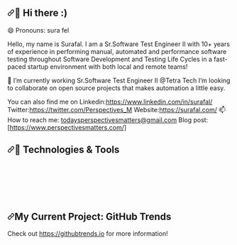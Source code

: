 <h2 dir="auto"><a id="user-content--hi-there-" class="anchor" aria-hidden="true" href="#-hi-there-"><svg class="octicon octicon-link" viewBox="0 0 16 16" version="1.1" width="16" height="16" aria-hidden="true"><path fill-rule="evenodd" d="M7.775 3.275a.75.75 0 001.06 1.06l1.25-1.25a2 2 0 112.83 2.83l-2.5 2.5a2 2 0 01-2.83 0 .75.75 0 00-1.06 1.06 3.5 3.5 0 004.95 0l2.5-2.5a3.5 3.5 0 00-4.95-4.95l-1.25 1.25zm-4.69 9.64a2 2 0 010-2.83l2.5-2.5a2 2 0 012.83 0 .75.75 0 001.06-1.06 3.5 3.5 0 00-4.95 0l-2.5 2.5a3.5 3.5 0 004.95 4.95l1.25-1.25a.75.75 0 00-1.06-1.06l-1.25 1.25a2 2 0 01-2.83 0z"></path></svg></a><g-emoji class="g-emoji" alias="wave" fallback-src="https://github.githubassets.com/images/icons/emoji/unicode/1f44b.png">👋</g-emoji> Hi there :)</h2>
😄 Pronouns: sura fel 

Hello, my name is Surafal. I am a Sr.Software Test Engineer II with 10+ years of experience in performing manual, automated and performance software testing throughout Software Development and Testing Life Cycles in a fast-paced startup environment with both local and remote teams!

🔭 I’m currently working Sr.Software Test Engineer II @Tetra Tech
I’m looking to collaborate on open source projects that makes automation a little easy.

You can also find me on
Linkedin:https://www.linkedin.com/in/surafal/
Twitter:https://twitter.com/Perspectives_M
Website:https://surafal.com/
📫 How to reach me: todaysperspectivesmatters@gmail.com
Blog post:[https://www.perspectivesmatters.com/]


<h2 dir="auto"><a id="user-content--technologies--tools" class="anchor" aria-hidden="true" href="#-technologies--tools"><svg class="octicon octicon-link" viewBox="0 0 16 16" version="1.1" width="16" height="16" aria-hidden="true"><path fill-rule="evenodd" d="M7.775 3.275a.75.75 0 001.06 1.06l1.25-1.25a2 2 0 112.83 2.83l-2.5 2.5a2 2 0 01-2.83 0 .75.75 0 00-1.06 1.06 3.5 3.5 0 004.95 0l2.5-2.5a3.5 3.5 0 00-4.95-4.95l-1.25 1.25zm-4.69 9.64a2 2 0 010-2.83l2.5-2.5a2 2 0 012.83 0 .75.75 0 001.06-1.06 3.5 3.5 0 00-4.95 0l-2.5 2.5a3.5 3.5 0 004.95 4.95l1.25-1.25a.75.75 0 00-1.06-1.06l-1.25 1.25a2 2 0 01-2.83 0z"></path></svg></a><g-emoji class="g-emoji" alias="wrench" fallback-src="https://github.githubassets.com/images/icons/emoji/unicode/1f527.png">🔧</g-emoji> Technologies &amp; Tools</h2>


<p dir="auto"><a target="_blank" rel="noopener noreferrer" href="https://camo.githubusercontent.com/4a5a8232611d6246de3848b54dafe8b8d8f2996f4f8f94d3b5ba8a75e5d668ca/68747470733a2f2f696d672e736869656c64732e696f2f62616467652f436f64652d507974686f6e2d626c75653f7374796c653d666c61742d737175617265266c6f676f3d707974686f6e266c6f676f436f6c6f723d7768697465"><img src="https://camo.githubusercontent.com/4a5a8232611d6246de3848b54dafe8b8d8f2996f4f8f94d3b5ba8a75e5d668ca/68747470733a2f2f696d672e736869656c64732e696f2f62616467652f436f64652d507974686f6e2d626c75653f7374796c653d666c61742d737175617265266c6f676f3d707974686f6e266c6f676f436f6c6f723d7768697465" alt="" data-canonical-src="https://img.shields.io/badge/Code-Python-blue?style=flat-square&amp;logo=python&amp;logoColor=white" style="max-width: 100%;"></a>
<a target="_blank" rel="noopener noreferrer" href="https://camo.githubusercontent.com/b6e2813ab372482d165a13a376e02cab3bac9c8befd923952e2ac581c2254790/68747470733a2f2f696d672e736869656c64732e696f2f62616467652f436f64652d4a6176615363726970742d626c75653f7374796c653d666c61742d737175617265266c6f676f3d6a617661736372697074266c6f676f436f6c6f723d7768697465"><img src="https://camo.githubusercontent.com/b6e2813ab372482d165a13a376e02cab3bac9c8befd923952e2ac581c2254790/68747470733a2f2f696d672e736869656c64732e696f2f62616467652f436f64652d4a6176615363726970742d626c75653f7374796c653d666c61742d737175617265266c6f676f3d6a617661736372697074266c6f676f436f6c6f723d7768697465" alt="" data-canonical-src="https://img.shields.io/badge/Code-JavaScript-blue?style=flat-square&amp;logo=javascript&amp;logoColor=white" style="max-width: 100%;"></a>
<a target="_blank" rel="noopener noreferrer" href="https://camo.githubusercontent.com/96891b8e495dee500e9e0e4350c1d55dc9aa3ff04c5629f4f8093bdda9cc3de3/68747470733a2f2f696d672e736869656c64732e696f2f62616467652f436f64652d4e6f64654a532d626c75653f7374796c653d666c61742d737175617265266c6f676f3d6e6f64652e6a73266c6f676f436f6c6f723d7768697465"><img src="https://camo.githubusercontent.com/96891b8e495dee500e9e0e4350c1d55dc9aa3ff04c5629f4f8093bdda9cc3de3/68747470733a2f2f696d672e736869656c64732e696f2f62616467652f436f64652d4e6f64654a532d626c75653f7374796c653d666c61742d737175617265266c6f676f3d6e6f64652e6a73266c6f676f436f6c6f723d7768697465" alt="" data-canonical-src="https://img.shields.io/badge/Code-NodeJS-blue?style=flat-square&amp;logo=node.js&amp;logoColor=white" style="max-width: 100%;"></a>
<a target="_blank" rel="noopener noreferrer" href="https://camo.githubusercontent.com/6bf46cf5a4ca2518b456544c5adf6820e2ad937e5f9a5817c128e744f600c011/68747470733a2f2f696d672e736869656c64732e696f2f62616467652f436f64652d48544d4c2f4353532d626c75653f7374796c653d666c61742d737175617265266c6f676f3d68746d6c35266c6f676f436f6c6f723d7768697465"><img src="https://camo.githubusercontent.com/6bf46cf5a4ca2518b456544c5adf6820e2ad937e5f9a5817c128e744f600c011/68747470733a2f2f696d672e736869656c64732e696f2f62616467652f436f64652d48544d4c2f4353532d626c75653f7374796c653d666c61742d737175617265266c6f676f3d68746d6c35266c6f676f436f6c6f723d7768697465" alt="" data-canonical-src="https://img.shields.io/badge/Code-HTML/CSS-blue?style=flat-square&amp;logo=html5&amp;logoColor=white" style="max-width: 100%;"></a>
<a target="_blank" rel="noopener noreferrer" href="https://camo.githubusercontent.com/2dcd07ae940c331e7036ce6eecb6c2de53d2f201da04567a144ad996fac48f71/68747470733a2f2f696d672e736869656c64732e696f2f62616467652f436f64652d53514c2d626c75653f7374796c653d666c61742d737175617265266c6f676f3d6d7973716c266c6f676f436f6c6f723d7768697465"><img src="https://camo.githubusercontent.com/2dcd07ae940c331e7036ce6eecb6c2de53d2f201da04567a144ad996fac48f71/68747470733a2f2f696d672e736869656c64732e696f2f62616467652f436f64652d53514c2d626c75653f7374796c653d666c61742d737175617265266c6f676f3d6d7973716c266c6f676f436f6c6f723d7768697465" alt="" data-canonical-src="https://img.shields.io/badge/Code-SQL-blue?style=flat-square&amp;logo=mysql&amp;logoColor=white" style="max-width: 100%;"></a>
<a target="_blank" rel="noopener noreferrer" href="https://camo.githubusercontent.com/e560c5b50c8e3a1e4aebc3ac745ac12cb2be81f041f718cbe092b3a9d929521e/68747470733a2f2f696d672e736869656c64732e696f2f62616467652f436f64652d432f432b2b2d626c75653f7374796c653d666c61742d737175617265266c6f676f3d632b2b266c6f676f436f6c6f723d7768697465"><img src="https://camo.githubusercontent.com/e560c5b50c8e3a1e4aebc3ac745ac12cb2be81f041f718cbe092b3a9d929521e/68747470733a2f2f696d672e736869656c64732e696f2f62616467652f436f64652d432f432b2b2d626c75653f7374796c653d666c61742d737175617265266c6f676f3d632b2b266c6f676f436f6c6f723d7768697465" alt="" data-canonical-src="https://img.shields.io/badge/Code-C/C++-blue?style=flat-square&amp;logo=c++&amp;logoColor=white" style="max-width: 100%;"></a></p>

<p dir="auto"><a target="_blank" rel="noopener noreferrer" href="https://camo.githubusercontent.com/6f3c73e8dfda432233d4ab0f83f6f37c505a492f21d2d1ade04c831779b64d75/68747470733a2f2f696d672e736869656c64732e696f2f62616467652f4c6962726172792d446a616e676f2d7265643f7374796c653d666c61742d737175617265266c6f676f3d646a616e676f266c6f676f436f6c6f723d7768697465"><img src="https://camo.githubusercontent.com/6f3c73e8dfda432233d4ab0f83f6f37c505a492f21d2d1ade04c831779b64d75/68747470733a2f2f696d672e736869656c64732e696f2f62616467652f4c6962726172792d446a616e676f2d7265643f7374796c653d666c61742d737175617265266c6f676f3d646a616e676f266c6f676f436f6c6f723d7768697465" alt="" data-canonical-src="https://img.shields.io/badge/Library-Django-red?style=flat-square&amp;logo=django&amp;logoColor=white" style="max-width: 100%;"></a>
<a target="_blank" rel="noopener noreferrer" href="https://camo.githubusercontent.com/e7c68fc9f8510060c6f49b31265c2d442099b2dd7746904c84fa9be87b7b13c9/68747470733a2f2f696d672e736869656c64732e696f2f62616467652f4c6962726172792d52656163744a532d7265643f7374796c653d666c61742d737175617265266c6f676f3d7265616374266c6f676f436f6c6f723d7768697465"><img src="https://camo.githubusercontent.com/e7c68fc9f8510060c6f49b31265c2d442099b2dd7746904c84fa9be87b7b13c9/68747470733a2f2f696d672e736869656c64732e696f2f62616467652f4c6962726172792d52656163744a532d7265643f7374796c653d666c61742d737175617265266c6f676f3d7265616374266c6f676f436f6c6f723d7768697465" alt="" data-canonical-src="https://img.shields.io/badge/Library-ReactJS-red?style=flat-square&amp;logo=react&amp;logoColor=white" style="max-width: 100%;"></a>
<a target="_blank" rel="noopener noreferrer" href="https://camo.githubusercontent.com/f7f114ebee3bad2846b040555cac395cb3f4a22ab33efa6a761f3e775c725dcb/68747470733a2f2f696d672e736869656c64732e696f2f62616467652f4c6962726172792d5079546f7263682d7265643f7374796c653d666c61742d737175617265266c6f676f3d7079746f726368266c6f676f436f6c6f723d7768697465"><img src="https://camo.githubusercontent.com/f7f114ebee3bad2846b040555cac395cb3f4a22ab33efa6a761f3e775c725dcb/68747470733a2f2f696d672e736869656c64732e696f2f62616467652f4c6962726172792d5079546f7263682d7265643f7374796c653d666c61742d737175617265266c6f676f3d7079746f726368266c6f676f436f6c6f723d7768697465" alt="" data-canonical-src="https://img.shields.io/badge/Library-PyTorch-red?style=flat-square&amp;logo=pytorch&amp;logoColor=white" style="max-width: 100%;"></a>
<a target="_blank" rel="noopener noreferrer" href="https://camo.githubusercontent.com/877d249ee12d8abefaf292616087478b0cffba438a48ec2d46f8be422bf0e963/68747470733a2f2f696d672e736869656c64732e696f2f62616467652f4c6962726172792d4772617068514c2d7265643f7374796c653d666c61742d737175617265266c6f676f3d6772617068716c266c6f676f436f6c6f723d7768697465"><img src="https://camo.githubusercontent.com/877d249ee12d8abefaf292616087478b0cffba438a48ec2d46f8be422bf0e963/68747470733a2f2f696d672e736869656c64732e696f2f62616467652f4c6962726172792d4772617068514c2d7265643f7374796c653d666c61742d737175617265266c6f676f3d6772617068716c266c6f676f436f6c6f723d7768697465" alt="" data-canonical-src="https://img.shields.io/badge/Library-GraphQL-red?style=flat-square&amp;logo=graphql&amp;logoColor=white" style="max-width: 100%;"></a>
<a target="_blank" rel="noopener noreferrer" href="https://camo.githubusercontent.com/e8dac937ae14bdb93a6fdc1f122f1fbac40d379e7fd8d850579824821e44895e/68747470733a2f2f696d672e736869656c64732e696f2f62616467652f4c6962726172792d50616e6461732d7265643f7374796c653d666c61742d737175617265266c6f676f3d70616e646173266c6f676f436f6c6f723d7768697465"><img src="https://camo.githubusercontent.com/e8dac937ae14bdb93a6fdc1f122f1fbac40d379e7fd8d850579824821e44895e/68747470733a2f2f696d672e736869656c64732e696f2f62616467652f4c6962726172792d50616e6461732d7265643f7374796c653d666c61742d737175617265266c6f676f3d70616e646173266c6f676f436f6c6f723d7768697465" alt="" data-canonical-src="https://img.shields.io/badge/Library-Pandas-red?style=flat-square&amp;logo=pandas&amp;logoColor=white" style="max-width: 100%;"></a></p>


<p dir="auto"><a target="_blank" rel="noopener noreferrer" href="https://camo.githubusercontent.com/60fdd282c1bdcaf69156fe0b42514f0966251ce8b6f094dbbe8761a06fcc805b/68747470733a2f2f696d672e736869656c64732e696f2f62616467652f536b696c6c732d4769742d626c756576696f6c65743f7374796c653d666c61742d737175617265266c6f676f3d676974266c6f676f436f6c6f723d7768697465"><img src="https://camo.githubusercontent.com/60fdd282c1bdcaf69156fe0b42514f0966251ce8b6f094dbbe8761a06fcc805b/68747470733a2f2f696d672e736869656c64732e696f2f62616467652f536b696c6c732d4769742d626c756576696f6c65743f7374796c653d666c61742d737175617265266c6f676f3d676974266c6f676f436f6c6f723d7768697465" alt="" data-canonical-src="https://img.shields.io/badge/Skills-Git-blueviolet?style=flat-square&amp;logo=git&amp;logoColor=white" style="max-width: 100%;"></a>
<a target="_blank" rel="noopener noreferrer" href="https://camo.githubusercontent.com/37ee1476c5418ec9706042ffc4e3e9bc9738888c00c9f79939a4756832b8e9c5/68747470733a2f2f696d672e736869656c64732e696f2f62616467652f536b696c6c732d4461746162617365732d626c756576696f6c65743f7374796c653d666c61742d737175617265266c6f676f3d6d7973716c266c6f676f436f6c6f723d7768697465"><img src="https://camo.githubusercontent.com/37ee1476c5418ec9706042ffc4e3e9bc9738888c00c9f79939a4756832b8e9c5/68747470733a2f2f696d672e736869656c64732e696f2f62616467652f536b696c6c732d4461746162617365732d626c756576696f6c65743f7374796c653d666c61742d737175617265266c6f676f3d6d7973716c266c6f676f436f6c6f723d7768697465" alt="" data-canonical-src="https://img.shields.io/badge/Skills-Databases-blueviolet?style=flat-square&amp;logo=mysql&amp;logoColor=white" style="max-width: 100%;"></a>
<a target="_blank" rel="noopener noreferrer" href="https://camo.githubusercontent.com/ede089c41fa65e0c54aa2eff4f5927dfd246d81812d8390478d81870d4b96e92/68747470733a2f2f696d672e736869656c64732e696f2f62616467652f536b696c6c732d436c6f75642d626c756576696f6c65743f7374796c653d666c61742d737175617265266c6f676f3d676f6f676c65636c6f7564266c6f676f436f6c6f723d7768697465"><img src="https://camo.githubusercontent.com/ede089c41fa65e0c54aa2eff4f5927dfd246d81812d8390478d81870d4b96e92/68747470733a2f2f696d672e736869656c64732e696f2f62616467652f536b696c6c732d436c6f75642d626c756576696f6c65743f7374796c653d666c61742d737175617265266c6f676f3d676f6f676c65636c6f7564266c6f676f436f6c6f723d7768697465" alt="" data-canonical-src="https://img.shields.io/badge/Skills-Cloud-blueviolet?style=flat-square&amp;logo=googlecloud&amp;logoColor=white" style="max-width: 100%;"></a>
<a target="_blank" rel="noopener noreferrer" href="https://camo.githubusercontent.com/7552b287973e9d3ce05a9074579cc8577b7e012e959abc6cb6e582e2b90e1760/68747470733a2f2f696d672e736869656c64732e696f2f62616467652f536b696c6c732d524553542532304150492d626c756576696f6c65743f7374796c653d666c61742d737175617265266c6f676f436f6c6f723d7768697465"><img src="https://camo.githubusercontent.com/7552b287973e9d3ce05a9074579cc8577b7e012e959abc6cb6e582e2b90e1760/68747470733a2f2f696d672e736869656c64732e696f2f62616467652f536b696c6c732d524553542532304150492d626c756576696f6c65743f7374796c653d666c61742d737175617265266c6f676f436f6c6f723d7768697465" alt="" data-canonical-src="https://img.shields.io/badge/Skills-REST%20API-blueviolet?style=flat-square&amp;logoColor=white" style="max-width: 100%;"></a>
<a target="_blank" rel="noopener noreferrer" href="https://camo.githubusercontent.com/b6575d38fcb483c77d4a4527e78e0fd0fa7b19ada9f0e8a29438549b374de2b3/68747470733a2f2f696d672e736869656c64732e696f2f62616467652f536b696c6c732d43492f43442d626c756576696f6c65743f7374796c653d666c61742d737175617265266c6f676f3d7472617669732532306369266c6f676f436f6c6f723d7768697465"><img src="https://camo.githubusercontent.com/b6575d38fcb483c77d4a4527e78e0fd0fa7b19ada9f0e8a29438549b374de2b3/68747470733a2f2f696d672e736869656c64732e696f2f62616467652f536b696c6c732d43492f43442d626c756576696f6c65743f7374796c653d666c61742d737175617265266c6f676f3d7472617669732532306369266c6f676f436f6c6f723d7768697465" alt="" data-canonical-src="https://img.shields.io/badge/Skills-CI/CD-blueviolet?style=flat-square&amp;logo=travis%20ci&amp;logoColor=white" style="max-width: 100%;"></a></p>


<h2 dir="auto"><a id="user-content-my-current-project-github-trends" class="anchor" aria-hidden="true" href="#my-current-project-github-trends"><svg class="octicon octicon-link" viewBox="0 0 16 16" version="1.1" width="16" height="16" aria-hidden="true"><path fill-rule="evenodd" d="M7.775 3.275a.75.75 0 001.06 1.06l1.25-1.25a2 2 0 112.83 2.83l-2.5 2.5a2 2 0 01-2.83 0 .75.75 0 00-1.06 1.06 3.5 3.5 0 004.95 0l2.5-2.5a3.5 3.5 0 00-4.95-4.95l-1.25 1.25zm-4.69 9.64a2 2 0 010-2.83l2.5-2.5a2 2 0 012.83 0 .75.75 0 001.06-1.06 3.5 3.5 0 00-4.95 0l-2.5 2.5a3.5 3.5 0 004.95 4.95l1.25-1.25a.75.75 0 00-1.06-1.06l-1.25 1.25a2 2 0 01-2.83 0z"></path></svg></a>My Current Project: GitHub Trends</h2>

<p dir="auto">Check out <a href="https://githubtrends.io" rel="nofollow">https://githubtrends.io</a> for more information!</p>








